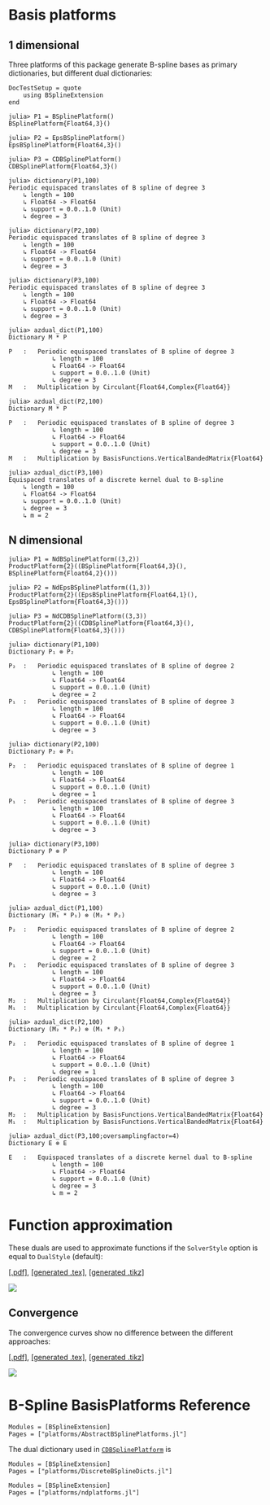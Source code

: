 
# Basis platforms
## 1 dimensional
Three platforms of this package generate B-spline bases as primary dictionaries, but different dual dictionaries:

```@meta
DocTestSetup = quote
    using BSplineExtension    
end
```

```jldoctest basis
julia> P1 = BSplinePlatform()
BSplinePlatform{Float64,3}()

julia> P2 = EpsBSplinePlatform()
EpsBSplinePlatform{Float64,3}()

julia> P3 = CDBSplinePlatform()
CDBSplinePlatform{Float64,3}()

julia> dictionary(P1,100)
Periodic equispaced translates of B spline of degree 3
    ↳ length = 100
    ↳ Float64 -> Float64
    ↳ support = 0.0..1.0 (Unit)
    ↳ degree = 3

julia> dictionary(P2,100)
Periodic equispaced translates of B spline of degree 3
    ↳ length = 100
    ↳ Float64 -> Float64
    ↳ support = 0.0..1.0 (Unit)
    ↳ degree = 3

julia> dictionary(P3,100)
Periodic equispaced translates of B spline of degree 3
    ↳ length = 100
    ↳ Float64 -> Float64
    ↳ support = 0.0..1.0 (Unit)
    ↳ degree = 3

julia> azdual_dict(P1,100)
Dictionary M * P

P	:	Periodic equispaced translates of B spline of degree 3
		    ↳ length = 100
		    ↳ Float64 -> Float64
		    ↳ support = 0.0..1.0 (Unit)
		    ↳ degree = 3
M	:	Multiplication by Circulant{Float64,Complex{Float64}}

julia> azdual_dict(P2,100)
Dictionary M * P

P	:	Periodic equispaced translates of B spline of degree 3
		    ↳ length = 100
		    ↳ Float64 -> Float64
		    ↳ support = 0.0..1.0 (Unit)
		    ↳ degree = 3
M	:	Multiplication by BasisFunctions.VerticalBandedMatrix{Float64}

julia> azdual_dict(P3,100)
Equispaced translates of a discrete kernel dual to B-spline
    ↳ length = 100
    ↳ Float64 -> Float64
    ↳ support = 0.0..1.0 (Unit)
    ↳ degree = 3
    ↳ m = 2
```

## N dimensional
```jldoctest basis
julia> P1 = NdBSplinePlatform((3,2))
ProductPlatform{2}((BSplinePlatform{Float64,3}(), BSplinePlatform{Float64,2}()))

julia> P2 = NdEpsBSplinePlatform((1,3))
ProductPlatform{2}((EpsBSplinePlatform{Float64,1}(), EpsBSplinePlatform{Float64,3}()))

julia> P3 = NdCDBSplinePlatform((3,3))
ProductPlatform{2}((CDBSplinePlatform{Float64,3}(), CDBSplinePlatform{Float64,3}()))

julia> dictionary(P1,100)
Dictionary P₁ ⊗ P₂

P₂	:	Periodic equispaced translates of B spline of degree 2
		    ↳ length = 100
		    ↳ Float64 -> Float64
		    ↳ support = 0.0..1.0 (Unit)
		    ↳ degree = 2
P₁	:	Periodic equispaced translates of B spline of degree 3
		    ↳ length = 100
		    ↳ Float64 -> Float64
		    ↳ support = 0.0..1.0 (Unit)
		    ↳ degree = 3

julia> dictionary(P2,100)
Dictionary P₂ ⊗ P₁

P₂	:	Periodic equispaced translates of B spline of degree 1
		    ↳ length = 100
		    ↳ Float64 -> Float64
		    ↳ support = 0.0..1.0 (Unit)
		    ↳ degree = 1
P₁	:	Periodic equispaced translates of B spline of degree 3
		    ↳ length = 100
		    ↳ Float64 -> Float64
		    ↳ support = 0.0..1.0 (Unit)
		    ↳ degree = 3

julia> dictionary(P3,100)
Dictionary P ⊗ P

P	:	Periodic equispaced translates of B spline of degree 3
		    ↳ length = 100
		    ↳ Float64 -> Float64
		    ↳ support = 0.0..1.0 (Unit)
		    ↳ degree = 3

julia> azdual_dict(P1,100)
Dictionary (M₁ * P₁) ⊗ (M₂ * P₂)

P₂	:	Periodic equispaced translates of B spline of degree 2
		    ↳ length = 100
		    ↳ Float64 -> Float64
		    ↳ support = 0.0..1.0 (Unit)
		    ↳ degree = 2
P₁	:	Periodic equispaced translates of B spline of degree 3
		    ↳ length = 100
		    ↳ Float64 -> Float64
		    ↳ support = 0.0..1.0 (Unit)
		    ↳ degree = 3
M₂	:	Multiplication by Circulant{Float64,Complex{Float64}}
M₁	:	Multiplication by Circulant{Float64,Complex{Float64}}

julia> azdual_dict(P2,100)
Dictionary (M₂ * P₂) ⊗ (M₁ * P₁)

P₂	:	Periodic equispaced translates of B spline of degree 1
		    ↳ length = 100
		    ↳ Float64 -> Float64
		    ↳ support = 0.0..1.0 (Unit)
		    ↳ degree = 1
P₁	:	Periodic equispaced translates of B spline of degree 3
		    ↳ length = 100
		    ↳ Float64 -> Float64
		    ↳ support = 0.0..1.0 (Unit)
		    ↳ degree = 3
M₂	:	Multiplication by BasisFunctions.VerticalBandedMatrix{Float64}
M₁	:	Multiplication by BasisFunctions.VerticalBandedMatrix{Float64}

julia> azdual_dict(P3,100;oversamplingfactor=4)
Dictionary E ⊗ E

E	:	Equispaced translates of a discrete kernel dual to B-spline
		    ↳ length = 100
		    ↳ Float64 -> Float64
		    ↳ support = 0.0..1.0 (Unit)
		    ↳ degree = 3
		    ↳ m = 2
```

# Function approximation

These duals are used to approximate functions if the `SolverStyle` option is equal to `DualStyle` (default):


[\[.pdf\]](figs/basis.pdf), [\[generated .tex\]](figs/basis.tex), [\[generated .tikz\]](figs/basis.tikz)

![](figs/basis.svg)

## Convergence

The convergence curves show no difference between the different approaches:

[\[.pdf\]](figs/convergence_basis.pdf), [\[generated .tex\]](figs/convergence_basis.tex), [\[generated .tikz\]](figs/convergence_basis.tikz)

![](figs/convergence_basis.svg)

# B-Spline BasisPlatforms Reference

```@autodocs
Modules = [BSplineExtension]
Pages = ["platforms/AbstractBSplinePlatforms.jl"]
```

The dual dictionary used in [`CDBSplinePlatform`](@ref) is

```@autodocs
Modules = [BSplineExtension]
Pages = ["platforms/DiscreteBSplineDicts.jl"]
```

```@autodocs
Modules = [BSplineExtension]
Pages = ["platforms/ndplatforms.jl"]
```
